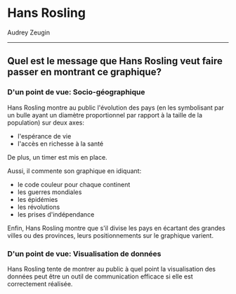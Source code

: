 # Hans Rosling

Audrey Zeugin

------

## Quel est le message que Hans Rosling veut faire passer en montrant ce graphique?

### D'un point de vue: Socio-géographique

Hans Rosling montre au public l'évolution des pays (en les symbolisant par un bulle ayant un diamètre proportionnel par rapport à la taille de la population) sur deux axes:

- l'espérance de vie
- l'accès en richesse à la santé

De plus, un timer est mis en place.

Aussi, il commente son graphique en idiquant:

-  le code couleur pour chaque continent
- les guerres mondiales
- les épidémies
- les révolutions
- les prises d'indépendance

Enfin, Hans Rosling montre que s'il divise les pays  en écartant des grandes villes ou des provinces, leurs positionnements sur le graphique varient.

### D'un point de vue: Visualisation de données

Hans Rosling tente de montrer au public à quel point la visualisation des données peut être un outil de communication efficace si elle est correctement réalisée.

